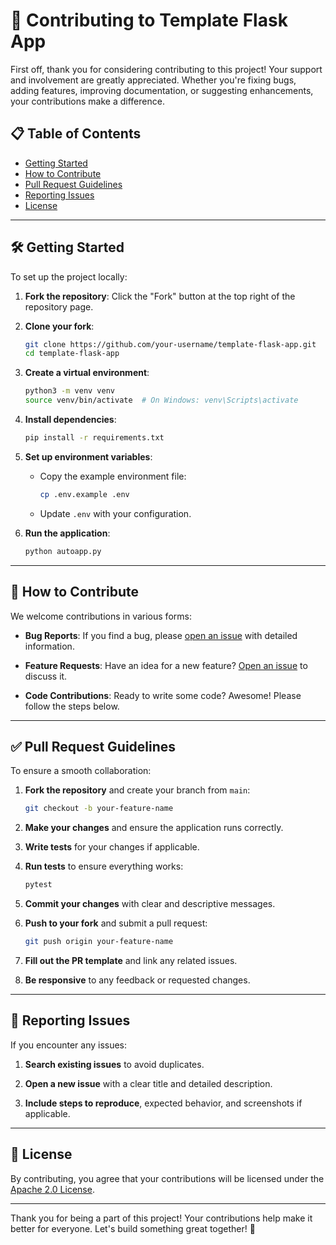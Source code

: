 # 🤝 Contributing to Template Flask App

First off, thank you for considering contributing to this project! Your support and involvement are greatly appreciated. Whether you're fixing bugs, adding features, improving documentation, or suggesting enhancements, your contributions make a difference.

## 📋 Table of Contents

* [Getting Started](#-getting-started)
* [How to Contribute](#-how-to-contribute)
* [Pull Request Guidelines](#-pull-request-guidelines)
* [Reporting Issues](#-reporting-issues)
* [License](#-license)

---

## 🛠️ Getting Started

To set up the project locally:

1. **Fork the repository**: Click the "Fork" button at the top right of the repository page.

2. **Clone your fork**:

   ```bash
   git clone https://github.com/your-username/template-flask-app.git
   cd template-flask-app
   ```

3. **Create a virtual environment**:

   ```bash
   python3 -m venv venv
   source venv/bin/activate  # On Windows: venv\Scripts\activate
   ```

4. **Install dependencies**:

   ```bash
   pip install -r requirements.txt
   ```

5. **Set up environment variables**:

   * Copy the example environment file:

     ```bash
     cp .env.example .env
     ```
   * Update `.env` with your configuration.

6. **Run the application**:

   ```bash
   python autoapp.py
   ```

---

## 🧩 How to Contribute

We welcome contributions in various forms:

* **Bug Reports**: If you find a bug, please [open an issue](https://github.com/digitalocean/template-flask-app/issues) with detailed information.

* **Feature Requests**: Have an idea for a new feature? [Open an issue](https://github.com/digitalocean/template-flask-app/issues) to discuss it.

* **Code Contributions**: Ready to write some code? Awesome! Please follow the steps below.

---

## ✅ Pull Request Guidelines

To ensure a smooth collaboration:

1. **Fork the repository** and create your branch from `main`:

   ```bash
   git checkout -b your-feature-name
   ```

2. **Make your changes** and ensure the application runs correctly.

3. **Write tests** for your changes if applicable.

4. **Run tests** to ensure everything works:

   ```bash
   pytest
   ```

5. **Commit your changes** with clear and descriptive messages.

6. **Push to your fork** and submit a pull request:

   ```bash
   git push origin your-feature-name
   ```

7. **Fill out the PR template** and link any related issues.

8. **Be responsive** to any feedback or requested changes.

---

## 🐞 Reporting Issues

If you encounter any issues:

1. **Search existing issues** to avoid duplicates.

2. **Open a new issue** with a clear title and detailed description.

3. **Include steps to reproduce**, expected behavior, and screenshots if applicable.

---

## 📄 License

By contributing, you agree that your contributions will be licensed under the [Apache 2.0 License](LICENSE).

---

Thank you for being a part of this project! Your contributions help make it better for everyone. Let's build something great together! 🚀
